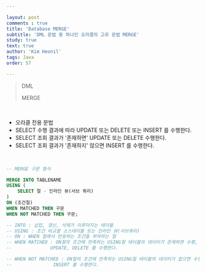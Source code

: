 ```yaml
---

layout: post
comments : true
title: 'Database MERGE'
subtitle: 'DML 문법 중 하나인 오라클의 고유 문법 MERGE'
study: true
text: true
author: 'Kim Heonil'
tags: Java
order: 57

---
```


> DML
>
> MERGE

<br>

- 오라클 전용 문법
- SELECT 수행 결과에 따라 UPDATE 또는 DELETE 또는 INSERT 를 수행한다.
- SELECT 조회 결과가 '존재하면' UPDATE 또는 DELETE 수행한다.
- SELECT 조회 결과가 '존재하지' 않으면 INSERT 를 수행한다.

<br>

``` sql
-- MERGE 구문 형식

MERGE INTO TABLENAME
USING (
	SELECT 절 - 인라인 뷰(서브 쿼리)
)
ON (조건절)
WHEN MATCHED THEN 구문
WHEN NOT MATCHED THEN 구문;

-- INTO : 삽입, 갱신, 삭제가 이루어지는 테이블
-- USING : 조건 비교할 소스테이블 또는 인라인 뷰(서브쿼리)
-- ON : WHEN 절에서 반응하는 조건을 부여하는 절
-- WHEN MATCHED : ON절의 조건에 만족하는 USING절 테이블의 데이터가 존재하면 수행,
--				UPDATE, DELETE 를 수행한다.

-- WHEN NOT MATCHED : ON절의 조건에 만족하는 USING절 테이블의 데이터가 없으면 수행,
--				 INSERT 를 수행한다.
```



<br><br>